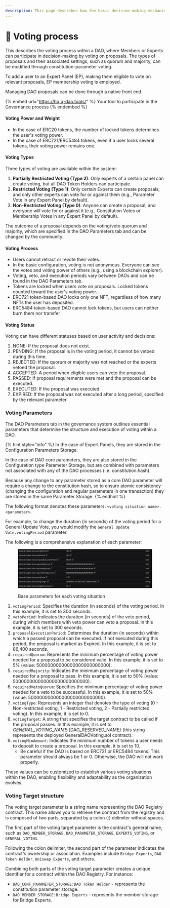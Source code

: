 ```yaml
---
description: This page describes how the basic decision-making mechanism is built.
---
```


# 📜 Voting process

This describes the voting process within a DAO, where Members or Experts can participate in decision-making by voting on proposals. The types of proposals and their associated settings, such as quorum and majority, can be modified through constitution-parameter voting.&#x20;

To add a user to an Expert Panel (EP), making them eligible to vote on relevant proposals, EP membership voting is employed.

Managing DAO proposals can be done through a native front end.&#x20;

{% embed url="https://hq.q-dao.tools/" %}
Your tool to participate in the Governance process
{% endembed %}

#### Voting Power and Weight

* In the case of ERC20 tokens, the number of locked tokens determines the user's voting power.
* In the case of ERC721/ERC5484 tokens, even if a user locks several tokens, their voting power remains one.

#### Voting Types

Three types of voting are available within the system:

1. **Partially Restricted Voting (Type 2)**: Only experts of a certain panel can create voting, but all DAO Token Holders can participate.
2. **Restricted Voting (Type 1)**: Only certain Experts can create proposals, and only other experts can vote for or against them (e.g., Parameter Vote in any Expert Panel by default).
3. **Non-Restricted Voting (Type 0)**: Anyone can create a proposal, and everyone will vote for or against it (e.g., Constitution Votes or Membership Votes in any Expert Panel by default).

The outcome of a proposal depends on the voting/veto quorum and majority, which are specified in the DAO Parameters tab and can be changed by the community.

#### Voting Process

* Users cannot retract or revote their votes.
* In the basic configuration, voting is not anonymous. Everyone can see the votes and voting power of others (e.g., using a blockchain explorer).
* Voting, veto, and execution periods vary between DAOs and can be found in the DAO Parameters tab.
* Tokens are locked when users vote on proposals. Locked tokens counted toward the user's voting power.
* ERC721 token-based DAO locks only one NFT, regardless of how many NFTs the user has deposited.
* ERC5484 token-based DAO cannot lock tokens, but users can neither burn them nor transfer

#### Voting Status

Voting can have different statuses based on user activity and decisions:

1. NONE: If the proposal does not exist.
2. PENDING: If the proposal is in the voting period, it cannot be vetoed during this time.
3. REJECTED: If the quorum or majority was not reached or the experts vetoed the proposal.
4. ACCEPTED: A period when eligible users can veto the proposal.
5. PASSED: If proposal requirements were met and the proposal can be executed.
6. EXECUTED: If the proposal was executed.
7. EXPIRED: If the proposal was not executed after a long period, specified by the relevant parameter.

### Voting Parameters

The DAO Parameters tab in the governance system outlines essential parameters that determine the structure and execution of voting within a DAO.&#x20;

{% hint style="info" %}
In the case of Expert Panels, they are stored in the Configuration Parameters Storage.&#x20;

In the case of DAO core parameters, they are also stored in the Configuration type Parameter Storage, but are combined with parameters not associated with any of the DAO processes (i.e. constitution.hash).&#x20;

Because any change to any parameter stored as a core DAO parameter will require a change to the constitution hash, so to ensure atomic consistency (changing the configuration and regular parameters in one transaction) they are stored in the same Parameter Storage.
{% endhint %}

The following format denotes these parameters: `<voting situation name>.<parameter>`.&#x20;

For example, to change the duration (in seconds) of the voting period for a General Update Vote, you would modify the `General Update Vote.votingPeriod` parameter.

The following is a comprehensive explanation of each parameter:

<figure><img src="../../.gitbook/assets/image.png" alt=""><figcaption><p>Base parameters for each voting situation</p></figcaption></figure>

1. `votingPeriod`: Specifies the duration (in seconds) of the voting period. In this example, it is set to 300 seconds.
2. `vetoPeriod`: Indicates the duration (in seconds) of the veto period, during which members with veto power can veto a proposal. In this example, it is set to 300 seconds.
3. `proposalExecutionPeriod`: Determines the duration (in seconds) within which a passed proposal can be executed. If not executed during this period, the proposal is marked as Expired. In this example, it is set to 86,400 seconds.
4. `requiredQuorum`: Represents the minimum percentage of voting power needed for a proposal to be considered valid. In this example, it is set to 5% (value: 50000000000000000000000000).
5. `requiredMajority`: Indicates the minimum percentage of voting power needed for a proposal to pass. In this example, it is set to 50% (value: 500000000000000000000000000).
6. `requiredVetoQuorum`: Specifies the minimum percentage of voting power needed for a veto to be successful. In this example, it is set to 50% (value: 500000000000000000000000000).
7. `votingType`: Represents an integer that denotes the type of voting (0 - Non-restricted voting, 1 - Restricted voting, 2 - Partially restricted voting). In this example, it is set to 0.
8. `votingTarget`: A string that specifies the target contract to be called if the proposal passes. In this example, it is set to ${GENERAL\_VOTING\_NAME}:${DAO\_RESERVED\_NAME} (this string represents the deployed GeneralDAOVoting.sol contract).
9. `votingMinAmount`: Indicates the minimum number of tokens a user needs to deposit to create a proposal. In this example, it is set to 10.
   * Be careful if the DAO is based on ERC721 or ERC5484 tokens. This parameter should always be 1 or 0. Otherwise, the DAO will not work properly.

These values can be customized to establish various voting situations within the DAO, enabling flexibility and adaptability as the organization evolves.

### Voting Target structure

The voting target parameter is a string name representing the DAO Registry contract. This name allows you to retrieve the contract from the registry and is composed of two parts, separated by a colon (:) delimiter without spaces.

The first part of the voting target parameter is the contract's general name, such as `DAO_MEMBER_STORAGE`, `DAO_PARAMETER_STORAGE`, `EXPERTS_VOTING`, or `GENERAL_VOTING`.

Following the colon delimiter, the second part of the parameter indicates the contract's ownership or association. Examples include `Bridge Experts`, `DAO Token Holder`, `Uniswap Experts`, and others.

Combining both parts of the voting target parameter creates a unique identifier for a contract within the DAO Registry. For instance:

* `DAO_CONF_PARAMETER_STORAGE:DAO Token Holder` - represents the constitution parameter storage.
* `DAO_MEMBER_STORAGE:Bridge Experts` - represents the member storage for Bridge Experts.
